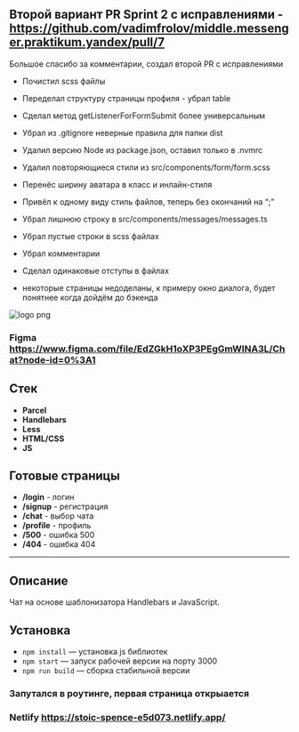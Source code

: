 ## Второй вариант PR Sprint 2 с исправлениями - https://github.com/vadimfrolov/middle.messenger.praktikum.yandex/pull/7

Большое спасибо за комментарии, создал второй PR с исправлениями

- Почистил scss файлы
- Переделал структуру страницы профиля - убрал table
-  Сделал метод getListenerForFormSubmit более универсальным
- Убрал из .gitignore  неверные правила для папки dist
- Удалил версию Node из package.json, оставил только в .nvmrc
- Удалил повторяющиеся стили из src/components/form/form.scss
- Перенёс ширину аватара в класс и инлайн-стиля
- Привёл к одному виду стиль файлов, теперь без окончаний на “;”
- Убрал лишнюю строку в src/components/messages/messages.ts
- Убрал пустые строки в scss файлах
- Убрал комментарии
- Сделал одинаковые отступы в файлах

- некоторые страницы недоделаны, к примеру окно диалога, будет понятнее когда дойдём до бэкенда



![logo png](https://i.pinimg.com/originals/e8/f0/51/e8f051eb8fa84555ae94f95b979df508.gif)
### Figma https://www.figma.com/file/EdZGkH1oXP3PEgGmWlNA3L/Chat?node-id=0%3A1

## Стек
* **Parcel**
* **Handlebars**
* **Less**
* **HTML/CSS**
* **JS**

## Готовые страницы
* **/login** - логин
* **/signup** - регистрация
* **/chat** - выбор чата
* **/profile** - профиль
* **/500** - ошибка 500
* **/404** - ошибка 404

---
## Описание

Чат на основе шаблонизатора Handlebars и JavaScript.
## Установка

- `npm install` — установка js библиотек
- `npm start` — запуск рабочей версии на порту 3000
- `npm run build` — сборка стабильной версии

###  Запутался в роутинге, первая страница открыается
### Netlify https://stoic-spence-e5d073.netlify.app/
